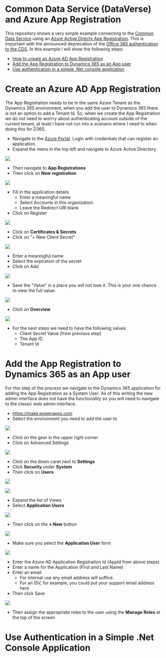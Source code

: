 # Common Data Service (DataVerse) and Azure App Registration
This repository shows a very simple example connecting to the [Common Data Service](https://docs.microsoft.com/en-us/powerapps/maker/common-data-service/data-platform-intro) using an [Azure Active Directy App Registration](https://docs.microsoft.com/en-us/azure/active-directory/develop/quickstart-register-app). This is important with the announced deprecation of the [Office 365 authentication to the CDS](https://docs.microsoft.com/en-us/power-platform/important-changes-coming#deprecation-of-office365-authentication-type-and-organizationserviceproxy-class-for-connecting-to-dataverse). In this example I will show the following steps: 
- [How to create an Azure AD App Registration](#create-an-azure-ad-app-registration)
- [Add the App Registration to Dynamics 365 as an App user](#add-the-app-registration-to-dynamics-365-as-an-app-user)
- [Use authentication in a simple .Net console application](#use-authentication-in-a-simple-.net-console-application)

# Create an Azure AD App Registration
The App Registration needs to be in the same Azure Tenant as the Dynamics 365 environment, when you add the user to Dynamics 365 there is not an option to add a Tenant Id. So, when we create the App Registration we do not need to worrry about authenticating account outside of the current tenant, at least I have not run into a scenario where I need to when doing this for D365.


- Navigate to the [Azure Portal](https://portal.azure.com). Login with credentials that can register an application.
- Expand the menu in the top left and navigate to Azure Active Directory

![](images\navigate-to-azure-ad.png?raw=true)

- Then navigate to **App Registrations**
- Then click on **New registration**

![](images\navigate-to-app-registrations.png?raw=true)

- Fill in the application details
    - Enter a meaningful name
    - Select Accounts in this organization.
    - Leave the Redirect URI blank
- Click on Register

![](images\create-app-registration.png?raw=true)

- Click on **Certificates & Secrets**
- Click on "+ New Client Secret"

![](images\add-client-secret.png?raw=true)

- Enter a meaningful name
- Select the expiration of the secret
- Click on Add

![](images\add-new-secret-one-year.png?raw=true)

- Save the "Value" in a place you will not lose it. This is your one chance to view the full value.

![](images\client-secret-details.png?raw=true)

- Click on **Overview**

![](images\app-registration-overview.png?raw=true)


- For the next steps we need to have the following values
    - Client Secret Value (from previous step)
    - The App ID
    - Tenant Id

# Add the App Registration to Dynamics 365 as an App user
For this step of the process we navigate to the Dynamics 365 application for adding the App Registration as a System User. As of this writing the new admin interface does not have the functionality so you will need to navigate to the classic web admin interface. 

- https://make.powerapps.com
- Select the environment you need to add the user to

![](images\make-select-environment.png?raw=true)

- Click on the gear in the upper right corner
- Click on Advanced Settings

![](images\make-select-advanced-settings.png?raw=true)

- Click on the down caret next to **Settings**
- Click **Security** under **System**
- Then click on **Users**

![](images\web-navigate-security.png?raw=true)

![](images\web-navigate-security-users.png?raw=true)

- Expand the list of Views
- Select **Application Users**

![](images\web-navigate-security-users-application.png?raw=true)

- Then click on the **+ New** button

![](images\web-navigate-security-users-new.png?raw=true)

- Make sure you select the **Application User** form

![](images\web-navigate-security-new-user-form-select.png?raw=true)

- Enter the Azure AD Application Registration Id (AppId from above steps)
- Enter a name for the Application (First and Last Name)
- Enter an email
    - For internal use any email address will suffice.
    - For an ISV, for example, you could put your support email address here
- Then click Save

![](images\web-new-application-user-create-details.png?raw=true)

- Then assign the appropriate roles to the user using the **Manage Roles** at the top of the screen

# Use Authentication in a Simple .Net Console Application



